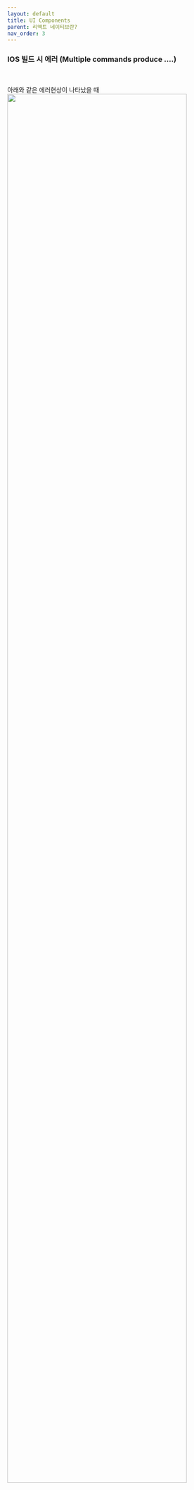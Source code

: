 ```yaml
---
layout: default
title: UI Components
parent: 리액트 네이티브란?
nav_order: 3
---
```



### IOS 빌드 시 에러 (Multiple commands produce ....)
<br/>

아래와 같은 에러현상이 나타났을 때 
<img src="https://user-images.githubusercontent.com/23310187/34244435-91eab306-e668-11e7-8063-735dff683bf8.png" width="90%"></img>

